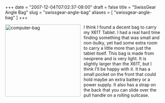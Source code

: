+++
date = "2007-12-04T07:02:37-08:00"
draft = false
title = "SwissGear Angle Bag"
slug = "swissgear-angle-bag"
aliases = [
	"swissgear-angle-bag"
]
+++
<p><a href="http://markpit.com/blog/binary/WindowsLiveWriter/SwissGearAngleBag_8A/computer-bag_2.jpg" target="_blank"><img style="border-right: 0px; border-top: 0px; margin: 0px 10px 0px 0px; border-left: 0px; border-bottom: 0px" height="234" alt="computer-bag" src="http://markpit.com/blog/binary/WindowsLiveWriter/SwissGearAngleBag_8A/computer-bag_thumb.jpg" width="244" align="left" border="0" /></a> I think I found a decent bag to carry my X61T Tablet. I had a real hard time finding something that was small and non-bulky, yet had some extra room to carry a little more than just the tablet itself. This bag is made from neoprene and is very light. It is slightly larger than the X61T, but I think I'll be happy with it. It has a small pocket on the front that could hold maybe an extra battery or a power supply. It also has a strap on the back that you can slide over the pull handle on a rolling suitcase.</p>